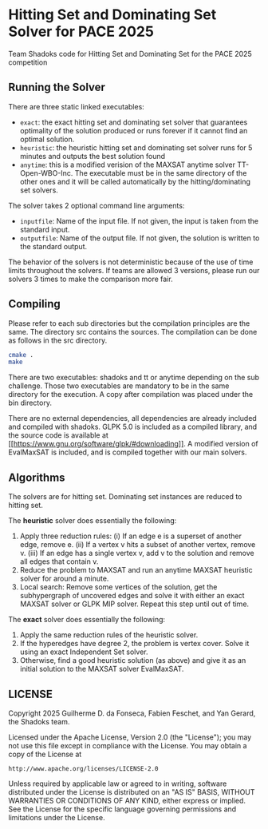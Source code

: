 # Hitting Set and Dominating Set Solver for PACE 2025

Team Shadoks code for Hitting Set and Dominating Set for the PACE 2025 competition

## Running the Solver

There are three static linked executables:

 - ``exact``: the exact hitting set and dominating set solver that guarantees optimality of the solution produced or runs forever if it cannot find an optimal solution.
 - ``heuristic``: the heuristic hitting set and dominating set solver runs for 5 minutes and outputs the best solution found
 - ``anytime``: this is a modified verision of the MAXSAT anytime solver TT-Open-WBO-Inc. The executable must be in the same directory of the other ones and it will be called automatically by the hitting/dominating set solvers.

The solver takes 2 optional command line arguments:

 - ``inputfile``: Name of the input file. If not given, the input is taken from the standard input.
 - ``outputfile``: Name of the output file. If not given, the solution is written to the standard output.

The behavior of the solvers is not deterministic because of the use of time limits throughout the solvers. If teams are allowed 3 versions, please run our solvers 3 times to make the comparison more fair.

## Compiling

Please refer to each sub directories but the compilation principles are the same. The directory src contains the sources. The compilation can be done as follows in the src directory.

```bash
cmake .
make
```
There are two executables: shadoks and tt or anytime depending on the sub challenge. Those two executables are mandatory to be in the same directory for the execution. A copy after compilation was placed under the bin directory.

There are no external dependencies, all dependencies are already included and compiled with shadoks. GLPK 5.0 is included as a compiled library, and the source code is available at [[https://www.gnu.org/software/glpk/#downloading]]. A modified version of EvalMaxSAT is included, and is compiled together with our main solvers.

## Algorithms

The solvers are for hitting set. Dominating set instances are reduced to hitting set.

The **heuristic** solver does essentially the following:
 1) Apply three reduction rules: (i) If an edge e is a superset of another edge, remove e. (ii) If a vertex v hits a subset of another vertex, remove v. (iii) If an edge has a single vertex v, add v to the solution and remove all edges that contain v. 
 2) Reduce the problem to MAXSAT and run an anytime MAXSAT heuristic solver for around a minute.
 3) Local search: Remove some vertices of the solution, get the subhypergraph of uncovered edges and solve it with either an exact MAXSAT solver or GLPK MIP solver. Repeat this step until out of time.

The **exact** solver does essentially the following:
 1) Apply the same reduction rules of the heuristic solver.
 2) If the hyperedges have degree 2, the problem is vertex cover. Solve it using an exact Independent Set solver.
 3) Otherwise, find a good heuristic solution (as above) and give it as an initial solution to the MAXSAT solver EvalMaxSAT.

## LICENSE
Copyright 2025 Guilherme D. da Fonseca, Fabien Feschet, and Yan Gerard, the Shadoks team.

Licensed under the Apache License, Version 2.0 (the "License");
you may not use this file except in compliance with the License.
You may obtain a copy of the License at

    http://www.apache.org/licenses/LICENSE-2.0

Unless required by applicable law or agreed to in writing, software
distributed under the License is distributed on an "AS IS" BASIS,
WITHOUT WARRANTIES OR CONDITIONS OF ANY KIND, either express or implied.
See the License for the specific language governing permissions and
limitations under the License.

